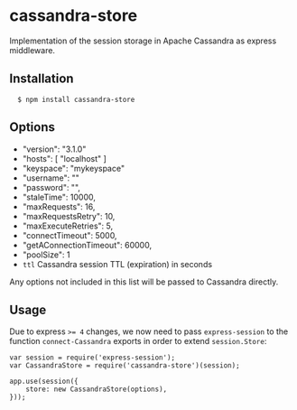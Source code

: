 cassandra-store
===============

Implementation of the session storage in Apache Cassandra as express middleware.

## Installation

	  $ npm install cassandra-store

## Options

  - "version": "3.1.0"
  - "hosts": [ "localhost" ]
  - "keyspace": "mykeyspace"
  - "username": ""
  - "password": "",
  - "staleTime": 10000,
  - "maxRequests": 16,
  - "maxRequestsRetry": 10,
  - "maxExecuteRetries": 5,
  - "connectTimeout": 5000,
  - "getAConnectionTimeout": 60000,
  - "poolSize": 1      
  - `ttl` Cassandra session TTL (expiration) in seconds

Any options not included in this list will be passed to Cassandra directly.

## Usage

Due to express `>= 4` changes, we now need to pass `express-session` to the function `connect-Cassandra` exports in order to extend `session.Store`:

    var session = require('express-session');
    var CassandraStore = require('cassandra-store')(session);

    app.use(session({
        store: new CassandraStore(options),
    }));
    

